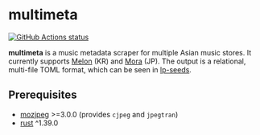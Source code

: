 # multimeta

[![GitHub Actions status](https://github.com/zaeleus/multimeta/workflows/CI/badge.svg)](https://github.com/zaeleus/multimeta/actions)

**multimeta** is a music metadata scraper for multiple Asian music stores. It
currently supports [Melon] (KR) and [Mora] (JP). The output is a relational,
multi-file TOML format, which can be seen in [lp-seeds].

[Melon]: http://www.melon.com/
[Mora]: http://mora.jp/
[lp-seeds]: https://github.com/zaeleus/lp-seeds

## Prerequisites

  * [mozjpeg] >=3.0.0 (provides `cjpeg` and `jpegtran`)
  * [rust] ^1.39.0

[mozjpeg]: https://github.com/mozilla/mozjpeg
[rust]: https://www.rust-lang.org/
